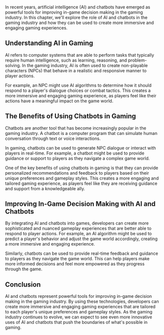 
In recent years, artificial intelligence (AI) and chatbots have emerged as powerful tools for improving in-game decision making in the gaming industry. In this chapter, we'll explore the role of AI and chatbots in the gaming industry and how they can be used to create more immersive and engaging gaming experiences.

Understanding AI in Gaming
--------------------------

AI refers to computer systems that are able to perform tasks that typically require human intelligence, such as learning, reasoning, and problem-solving. In the gaming industry, AI is often used to create non-playable characters (NPCs) that behave in a realistic and responsive manner to player actions.

For example, an NPC might use AI algorithms to determine how it should respond to a player's dialogue choices or combat tactics. This creates a more immersive and engaging gaming experience, as players feel like their actions have a meaningful impact on the game world.

The Benefits of Using Chatbots in Gaming
----------------------------------------

Chatbots are another tool that has become increasingly popular in the gaming industry. A chatbot is a computer program that can simulate human conversation through text or voice interactions.

In gaming, chatbots can be used to generate NPC dialogue or interact with players in real-time. For example, a chatbot might be used to provide guidance or support to players as they navigate a complex game world.

One of the key benefits of using chatbots in gaming is that they can provide personalized recommendations and feedback to players based on their unique preferences and gameplay styles. This creates a more engaging and tailored gaming experience, as players feel like they are receiving guidance and support from a knowledgeable ally.

Improving In-Game Decision Making with AI and Chatbots
------------------------------------------------------

By integrating AI and chatbots into games, developers can create more sophisticated and nuanced gameplay experiences that are better able to respond to player actions. For example, an AI algorithm might be used to predict a player's behavior and adjust the game world accordingly, creating a more immersive and engaging experience.

Similarly, chatbots can be used to provide real-time feedback and guidance to players as they navigate the game world. This can help players make more informed decisions and feel more empowered as they progress through the game.

Conclusion
----------

AI and chatbots represent powerful tools for improving in-game decision making in the gaming industry. By using these technologies, developers can create more immersive and engaging gaming experiences that are tailored to each player's unique preferences and gameplay styles. As the gaming industry continues to evolve, we can expect to see even more innovative uses of AI and chatbots that push the boundaries of what's possible in gaming.
